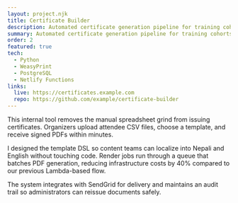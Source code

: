 ```yaml
---
layout: project.njk
title: Certificate Builder
description: Automated certificate generation pipeline for training cohorts with bilingual templates.
summary: Automated certificate generation pipeline for training cohorts with bilingual templates.
order: 2
featured: true
tech:
  - Python
  - WeasyPrint
  - PostgreSQL
  - Netlify Functions
links:
  live: https://certificates.example.com
  repo: https://github.com/example/certificate-builder
---
```

<section>
  <p>This internal tool removes the manual spreadsheet grind from issuing certificates. Organizers upload attendee CSV files, choose a template, and receive signed PDFs within minutes.</p>
  <p>I designed the template DSL so content teams can localize into Nepali and English without touching code. Render jobs run through a queue that batches PDF generation, reducing infrastructure costs by 40% compared to our previous Lambda-based flow.</p>
  <p>The system integrates with SendGrid for delivery and maintains an audit trail so administrators can reissue documents safely.</p>
</section>
